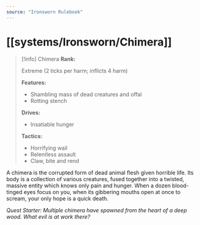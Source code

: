 ```yaml
---
source: "Ironsworn Rulebook"
---
```

# [[systems/Ironsworn/Chimera]]

> [!info] Chimera
> **Rank:**
> 
> Extreme (2 ticks per harm; inflicts 4 harm)
> 
> **Features:**
> 
> - Shambling mass of dead creatures and offal
> - Rotting stench
> 
> **Drives:**
> 
> - Insatiable hunger
> 
> **Tactics:**
> 
> - Horrifying wail
> - Relentless assault
> - Claw, bite and rend

A chimera is the corrupted form of dead animal flesh given horrible life. Its body is a collection of various creatures, fused together into a twisted, massive entity which knows only pain and hunger. When a dozen blood-tinged eyes focus on you, when its gibbering mouths open at once to scream, your only hope is a quick death.

_Quest Starter: Multiple chimera have spawned from the heart of a deep wood. What evil is at work there?_
